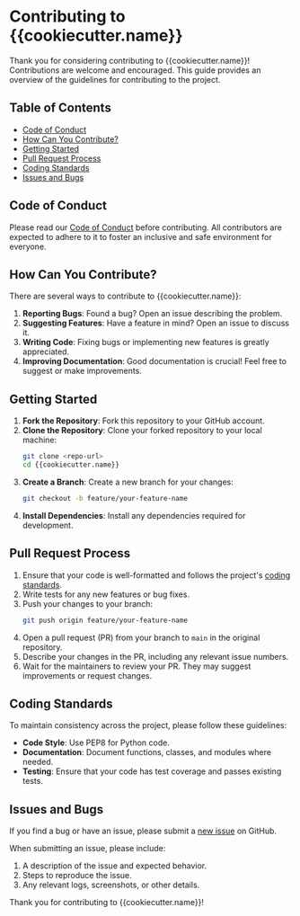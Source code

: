 
# Contributing to {{cookiecutter.name}}

Thank you for considering contributing to {{cookiecutter.name}}! Contributions are welcome and encouraged. This guide provides an overview of the guidelines for contributing to the project.

## Table of Contents

- [Code of Conduct](#code-of-conduct)
- [How Can You Contribute?](#how-can-you-contribute)
- [Getting Started](#getting-started)
- [Pull Request Process](#pull-request-process)
- [Coding Standards](#coding-standards)
- [Issues and Bugs](#issues-and-bugs)

## Code of Conduct

Please read our [Code of Conduct](CODE_OF_CONDUCT.md) before contributing. All contributors are expected to adhere to it to foster an inclusive and safe environment for everyone.

## How Can You Contribute?

There are several ways to contribute to {{cookiecutter.name}}:

1. **Reporting Bugs**: Found a bug? Open an issue describing the problem.
2. **Suggesting Features**: Have a feature in mind? Open an issue to discuss it.
3. **Writing Code**: Fixing bugs or implementing new features is greatly appreciated.
4. **Improving Documentation**: Good documentation is crucial! Feel free to suggest or make improvements.

## Getting Started

1. **Fork the Repository**: Fork this repository to your GitHub account.
2. **Clone the Repository**: Clone your forked repository to your local machine:
   ```bash
   git clone <repo-url>
   cd {{cookiecutter.name}}
   ```
3. **Create a Branch**: Create a new branch for your changes:
   ```bash
   git checkout -b feature/your-feature-name
   ```
4. **Install Dependencies**: Install any dependencies required for development.

## Pull Request Process

1. Ensure that your code is well-formatted and follows the project's [coding standards](#coding-standards).
2. Write tests for any new features or bug fixes.
3. Push your changes to your branch:
   ```bash
   git push origin feature/your-feature-name
   ```
4. Open a pull request (PR) from your branch to `main` in the original repository.
5. Describe your changes in the PR, including any relevant issue numbers.
6. Wait for the maintainers to review your PR. They may suggest improvements or request changes.

## Coding Standards

To maintain consistency across the project, please follow these guidelines:

- **Code Style**: Use PEP8 for Python code.
- **Documentation**: Document functions, classes, and modules where needed.
- **Testing**: Ensure that your code has test coverage and passes existing tests.

## Issues and Bugs

If you find a bug or have an issue, please submit a [new issue](https://github.com/<github_username>/<repo_name>/issues) on GitHub.

When submitting an issue, please include:

1. A description of the issue and expected behavior.
2. Steps to reproduce the issue.
3. Any relevant logs, screenshots, or other details.

Thank you for contributing to {{cookiecutter.name}}!